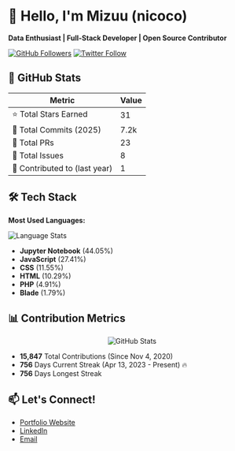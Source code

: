 # 👋 Hello, I'm Mizuu (nicoco) 

**Data Enthusiast | Full-Stack Developer | Open Source Contributor**

[![GitHub Followers](https://img.shields.io/github/followers/nizucode?label=Follow%20%40nizucode&style=social)](https://github.com/nizucode)
[![Twitter Follow](https://img.shields.io/twitter/follow/yourhandle?style=social)](https://twitter.com/yourhandle)

## 🌟 GitHub Stats

<div align="center">
  
| Metric | Value |
|--------|-------|
| ⭐ Total Stars Earned | 31 |
| 🎯 Total Commits (2025) | 7.2k |
| 🔼 Total PRs | 23 |
| 📌 Total Issues | 8 |
| 🤝 Contributed to (last year) | 1 |

</div>

## 🛠️ Tech Stack

**Most Used Languages:**

![Language Stats](https://github-readme-stats.vercel.app/api/top-langs/?username=nizucode&layout=compact&theme=radical&hide_border=true&langs_count=6)

- **Jupyter Notebook** (44.05%)
- **JavaScript** (27.41%)
- **CSS** (11.55%)
- **HTML** (10.29%)
- **PHP** (4.91%)
- **Blade** (1.79%)

## 📊 Contribution Metrics

<div align="center">

![GitHub Stats](https://github-readme-stats.vercel.app/api?username=nizucode&show_icons=true&theme=radical&hide_border=true)

</div>

- **15,847** Total Contributions (Since Nov 4, 2020)
- **756** Days Current Streak (Apr 13, 2023 - Present) 🔥
- **756** Days Longest Streak 

## 📫 Let's Connect!

- [Portfolio Website](https://yourportfolio.com)
- [LinkedIn](https://linkedin.com/in/yourprofile)
- [Email](mailto:your.email@example.com)
